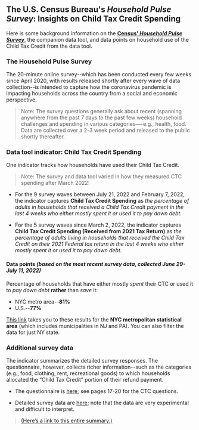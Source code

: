 <br>

## The U.S. Census Bureau's *Household Pulse Survey*: Insights on Child Tax Credit Spending

Here is some background information on the **[Census' *Household Pulse Survey*](https://www.census.gov/programs-surveys/household-pulse-survey.html)**, the companion data tool, and data points on household use of the Child Tax Credit from the data tool.

### The Household Pulse Survey
The 20-minute online survey--which has been conducted every few weeks since April 2020, with results released shortly after every wave of data collection--is intended to capture how the coronavirus pandemic is impacting households across the country from a social and economic perspective. 

> Note: The survey questions generally ask about recent (spanning anywhere from the past 7 days to the past few weeks) household challenges and spending in various categories—-e.g., health, food. Data are collected over a 2-3 week period and released to the public shortly thereafter.

### Data tool indicator: Child Tax Credit Spending

One indicator tracks how households have used their Child Tax Credit. 

> Note: The survey and data tool varied in how they measured CTC spending after March 2022: 

* For the 9 survey waves between July 21, 2022 and February 7, 2022, the indicator captures
**Child Tax Credit Spending** as *the percentage of adults in households that received a Child Tax Credit payment in the last 4 weeks who either mostly spent it or used it to pay down debt.*

* For the 5 survey waves since March 2, 2022, the indicator captures
**Child Tax Credit Spending (Received from 2021 Tax Return)** as *the percentage of adults living in households that received the Child Tax Credit on their 2021 Federal tax return in the last 4 weeks who either mostly spent it or used it to pay down debt.*

#### Data points *(based on the most recent survey data, collected June 29-July 11, 2022)*

Percentage of households that have either mostly *spent* their CTC or used it to *pay down debt* **rather** than *save* it:  
* NYC metro area--**81%**
* U.S.--**77%**

[This link](https://www.census.gov/data-tools/demo/hhp/#/?s_metro=35620&areaSelector=msa&periodSelector=47&measures=CTCUSENEW) takes you to these results for the **NYC metropolitan statistical area** (which includes municipalities in NJ and PA). You can also filter the data for just NY state. 

### Additional survey data

The indicator summarizes the detailed survey responses. The questionnaire, however, collects richer information--such as the categories (e.g., food, clothing, rent, recreational goods) to which households allocated the “Child Tax Credit” portion of their refund payment.

* The questionnaire is [here](https://www2.census.gov/programs-surveys/demo/technical-documentation/hhp/Phase3-5_Questionnaire_07_20_22_English.pdf); see pages 17-20 for the CTC questions.

* Detailed survey data are [here](https://www2.census.gov/programs-surveys/demo/tables/hhp/2022/wk47/ctc1_week47.xlsx); note that the data are very experimental and difficult to interpret.




> [(Here’s a link to this entire summary.)](https://dsofe.github.io/lit_notes/repo/note02-household-pulse-survey-ctc)
